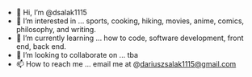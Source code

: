 - 👋 Hi, I’m @dsalak1115
- 👀 I’m interested in ... sports, cooking, hiking, movies, anime, comics, philosophy, and writing.
- 🌱 I’m currently learning ... how to code, software development, front end, back end.
- 💞️ I’m looking to collaborate on ... tba
- 📫 How to reach me ... email me at @dariuszsalak1115@gmail.com

<!---
dsalak1115/dsalak1115 is a ✨ special ✨ repository because its `README.md` (this file) appears on your GitHub profile.
You can click the Preview link to take a look at your changes.
--->
